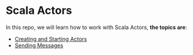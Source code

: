 Scala Actors
============

In this repo, we will learn how to work with Scala Actors, **the topics are**:


 * [Creating and Starting Actors](https://github.com/robsonoduarte/learn-scala/blob/master/scala-for-the-impatient/scala-actors/src/main/scala/br/com/mystudies/scala/CreatingAndStartingActors.scala)
 * [Sending Messages](https://github.com/robsonoduarte/learn-scala/blob/master/scala-for-the-impatient/scala-actors/src/main/scala/br/com/mystudies/scala/SeddingMessages.scala)

